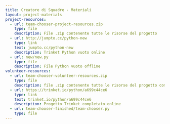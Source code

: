 ```yaml
---
title: Creatore di Squadre - Materiali
layout: project-materials
project-resources:     
  - url: team-chooser-project-resources.zip
    type: file
    description: File .zip contenente tutte le risorse del progetto
  - url: http://jumpto.cc/python-new
    type: link
    text: jumpto.cc/python-new
    description: Trinket Python vuoto online
  - url: new/new.py
    type: file
    description: File Python vuoto offline
volunteer-resources:
  - url: team-chooser-volunteer-resources.zip
    type: file
    description: file .zip contenente tutte le risorse del progetto completato
  - url: https://trinket.io/python/a699c44ce6
    type: link
    text: trinket.io/python/a699c44ce6
    description: Progetto Trinket completato online
  - url: team-chooser-finished/team-chooser.py
    type: file
---
```

